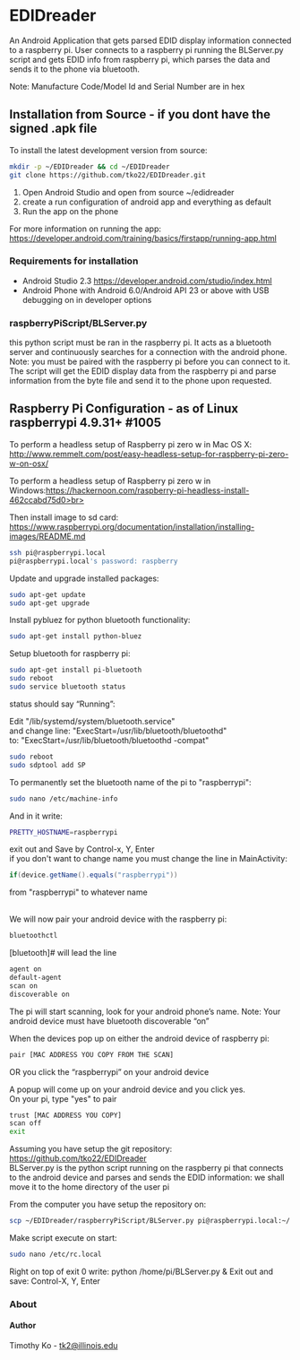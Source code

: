 # EDIDreader 
An Android Application that gets parsed EDID display information connected to a raspberry pi. User connects to a raspberry pi running the BLServer.py script and gets EDID info from raspberry pi, which parses the data and sends it to the phone via bluetooth. <br>

Note: Manufacture Code/Model Id and Serial Number are in hex<br>
## Installation from Source - if you dont have the signed .apk file
To install the latest development version from source:
```bash
mkdir -p ~/EDIDreader && cd ~/EDIDreader
git clone https://github.com/tko22/EDIDreader.git
```
1. Open Android Studio and open from source ~/edidreader <br>
2. create a run configuration of android app and everything as default <br>
3. Run the app on the phone <br>

For more information on running the app: https://developer.android.com/training/basics/firstapp/running-app.html

### Requirements for installation
- Android Studio 2.3 https://developer.android.com/studio/index.html<br>
- Android Phone with Android 6.0/Android API 23 or above with USB debugging on in developer options <br>

### raspberryPiScript/BLServer.py
this python script must be ran in the raspberry pi. It acts as a bluetooth server and continuously searches for a connection with the android phone. Note: you must be paired with the raspberry pi before you can connect to it. The script will get the EDID display data from the raspberry pi and parse information from the byte file and send it to the phone upon requested. 


## Raspberry Pi Configuration - as of Linux raspberrypi 4.9.31+ #1005
To perform a headless setup of Raspberry pi zero w in Mac OS X: http://www.remmelt.com/post/easy-headless-setup-for-raspberry-pi-zero-w-on-osx/<br>

To perform a headless setup of Raspberry pi zero w in Windows:https://hackernoon.com/raspberry-pi-headless-install-462ccabd75d0>br>

Then install image to sd card: https://www.raspberrypi.org/documentation/installation/installing-images/README.md<br>
```bash
ssh pi@raspberrypi.local
pi@raspberrypi.local's password: raspberry
```
Update and upgrade installed packages:
```bash
sudo apt-get update
sudo apt-get upgrade
```
Install pybluez for python bluetooth functionality:
```bash
sudo apt-get install python-bluez
```

Setup bluetooth for raspberry pi:<br>
```bash
sudo apt-get install pi-bluetooth
sudo reboot
sudo service bluetooth status 
```
status should say “Running”:<br>


Edit "/lib/systemd/system/bluetooth.service" <br>
and change line: "ExecStart=/usr/lib/bluetooth/bluetoothd"<br>
to: "ExecStart=/usr/lib/bluetooth/bluetoothd -compat"

```bash
sudo reboot
sudo sdptool add SP
```

To permanently set the bluetooth name of the pi to "raspberrypi":
```bash
sudo nano /etc/machine-info
```
And in it write:
```bash
PRETTY_HOSTNAME=raspberrypi
```
exit out and Save by Control-x, Y, Enter<br>
if you don't want to change name you must change the line in MainActivity:
```java
if(device.getName().equals("raspberrypi"))
``` 
from "raspberrypi" to whatever name<br><br>

We will now pair your android device with the raspberry pi:
```bash
bluetoothctl
```
[bluetooth]# will lead the line
```bash
agent on
default-agent
scan on
discoverable on
```
 
The pi will start scanning, look for your android phone’s name. Note: Your android device must have bluetooth discoverable “on”
 
When the devices pop up on either the android device of raspberry pi:
```bash 
pair [MAC ADDRESS YOU COPY FROM THE SCAN]
``` 
OR you click the “raspberrypi” on your android device
 
A popup will come up on your android device and you click yes.<br>
On your pi, type "yes" to pair
```bash
trust [MAC ADDRESS YOU COPY]
scan off
exit
```
 
Assuming you have setup the git repository: https://github.com/tko22/EDIDreader<br>
BLServer.py is the python script running on the raspberry pi that connects to the android device and parses and sends the EDID information: we shall move it to the home directory of the user pi<br>
 
From the computer you have setup the repository on:
```bash 
scp ~/EDIDreader/raspberryPiScript/BLServer.py pi@raspberrypi.local:~/
```
 
Make script execute on start:
```bash
sudo nano /etc/rc.local
```
Right on top of exit 0 write: python /home/pi/BLServer.py &
Exit out and save: Control-X, Y, Enter
 
 


 
### About

#### Author
Timothy Ko - tk2@illinois.edu
 
 
